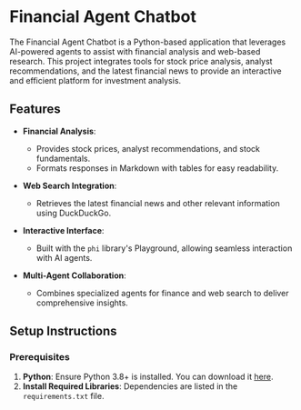 # Financial Agent Chatbot

The Financial Agent Chatbot is a Python-based application that leverages AI-powered agents to assist with financial analysis and web-based research. This project integrates tools for stock price analysis, analyst recommendations, and the latest financial news to provide an interactive and efficient platform for investment analysis.

## Features

- **Financial Analysis**:
  - Provides stock prices, analyst recommendations, and stock fundamentals.
  - Formats responses in Markdown with tables for easy readability.

- **Web Search Integration**:
  - Retrieves the latest financial news and other relevant information using DuckDuckGo.

- **Interactive Interface**:
  - Built with the `phi` library's Playground, allowing seamless interaction with AI agents.

- **Multi-Agent Collaboration**:
  - Combines specialized agents for finance and web search to deliver comprehensive insights.

## Setup Instructions

### Prerequisites

1. **Python**: Ensure Python 3.8+ is installed. You can download it [here](https://www.python.org/downloads/).
2. **Install Required Libraries**: Dependencies are listed in the `requirements.txt` file.
